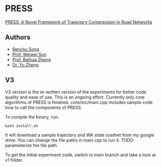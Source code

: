 PRESS
=====

[PRESS: A Novel Framework of Trajectory Compression in Road Networks](http://www.vldb.org/pvldb/vol7/p661-song.pdf)

## Authors
* [Renchu Song](http://www.songrenchu.com)
* [Prof. Weiwei Sun](http://homepage.fudan.edu.cn/wwsun/)
* [Prof. Baihua Zheng](http://www.mysmu.edu/faculty/bhzheng/)
* [Dr. Yu Zheng](http://research.microsoft.com/en-us/people/yuzheng/)

## V3
V3 version is the re-written version of the experiments for better code quality and ease of use.
This is an ongoing effort. Currently only core algorithms of PRESS is finished. core/src/main.cpp includes sample code how to call the components of PRESS.

To compile the binary, run:
```
bash install.sh
```
It will download a sample trajectory and WA state roadnet from my google drive.
You can change the file paths in main.cpp to run it.
TODO: parameterize the file path

To get the initial experiment code, switch to main branch and take a look at v1 folder.
